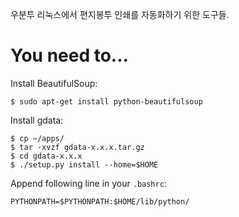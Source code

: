 우분투 리눅스에서 편지봉투 인쇄를 자동화하기 위한 도구들.

# You need to...

Install BeautifulSoup:

    $ sudo apt-get install python-beautifulsoup

Install gdata:

    $ cp ~/apps/
    $ tar -xvzf gdata-x.x.x.tar.gz
    $ cd gdata-x.x.x
    $ ./setup.py install --home=$HOME

Append following line in your `.bashrc`:

    PYTHONPATH=$PYTHONPATH:$HOME/lib/python/
